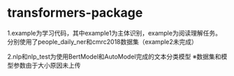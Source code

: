 # transformers-package
1.example为学习代码，其中example1为主体识别，example为阅读理解任务。分别使用了people_daily_ner和cmrc2018数据集（example2未完成）

2.nlp和nlp_test为使用BertModel和AutoModel完成的文本分类模型
※数据集和模型参数由于大小原因未上传
